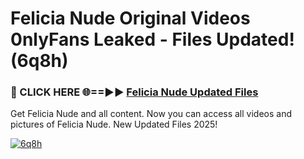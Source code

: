 # Felicia Nude Original Videos 0nlyFans Leaked - Files Updated! (6q8h)

<h3>🔴 CLICK HERE 🌐==►► <a href="https://tinyurl.com/yc6ubb5a" rel="nofollow">Felicia Nude Updated Files</a></h3>

Get Felicia Nude and all content. Now you can access all videos and pictures of Felicia Nude. New Updated Files 2025!

[![6q8h](https://i.imgur.com/7eu0CRL.gif)](https://tinyurl.com/yc6ubb5a)
